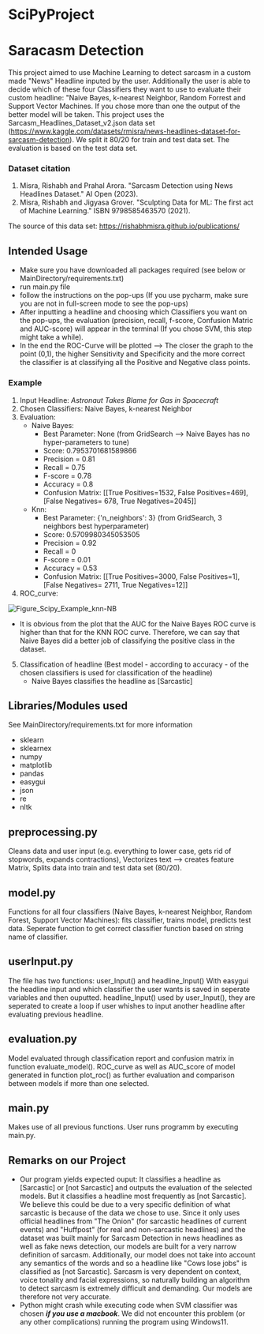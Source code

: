 # SciPyProject
# Saracasm Detection
This project aimed to use Machine Learning to detect sarcasm in a custom made "News" Headline inputed by the user. 
Additionally the user is able to decide which of these four Classifiers they want to use to evaluate their custom headline: "Naive Bayes, k-nearest Neighbor, Random Forrest and Support Vector Machines. 
If you chose more than one the output of the better model will be taken.
This project uses the Sarcasm_Headlines_Dataset_v2.json data set (https://www.kaggle.com/datasets/rmisra/news-headlines-dataset-for-sarcasm-detection). We split it 80/20 for train and test data set.
The evaluation is based on the test data set. 

### Dataset citation

1. Misra, Rishabh and Prahal Arora. "Sarcasm Detection using News Headlines Dataset." AI Open (2023).
2. Misra, Rishabh and Jigyasa Grover. "Sculpting Data for ML: The first act of Machine Learning." ISBN 9798585463570 (2021).

The source of this data set: https://rishabhmisra.github.io/publications/ 

## Intended Usage

- Make sure you have downloaded all packages required (see below or MainDirectory/requirements.txt)
- run main.py file
- follow the instructions on the pop-ups (If you use pycharm, make sure you are not in full-screen mode to see the pop-ups)
- After inputting a headline and choosing which Classifiers you want on the pop-ups, the evaluation (precision, recall, f-score, Confusion Matric and AUC-score) will appear in the terminal (If you chose SVM, this step might take a while).
- In the end the ROC-Curve will be plotted --> The closer the graph to the point (0,1), the higher Sensitivity and Specificity and the more correct the classifier is at classifying all the Positive and Negative class points.
  
### Example

1. Input Headline: *Astronaut Takes Blame for Gas in Spacecraft* 
2. Chosen Classifiers: Naive Bayes, k-nearest Neighbor
3. Evaluation:
      - Naive Bayes:
        - Best Parameter: None (from GridSearch --> Naive Bayes has no hyper-parameters to tune)
        - Score: 0.7953701681589866
        - Precision = 0.81
        - Recall = 0.75
        - F-score = 0.78
        - Accuracy = 0.8
        - Confusion Matrix: [[True Positives=1532, False Positives=469], [False Negatives= 678, True Negatives=2045]]
      - Knn:
        - Best Parameter: {'n_neighbors': 3} (from GridSearch, 3 neighbors best hyperparameter)
        - Score: 0.5709980345053505
        - Precision = 0.92
        - Recall = 0
        - F-score = 0.01
        - Accuracy = 0.53 
        - Confusion Matrix: [[True Positives=3000, False Positives=1], [False Negatives= 2711, True Negatives=12]]
4. ROC_curve:
   
  ![Figure_Scipy_Example_knn-NB](https://github.com/luisakatharina/SciPyProject/assets/110250036/f0dbfcf1-a2e4-41a9-a903-62a29b8684a4)

  - It is obvious from the plot that the AUC for the Naive Bayes ROC curve is higher than that for the KNN ROC curve. Therefore, we can say that Naive Bayes did a better job of classifying the positive class in the dataset.
  
5. Classification of headline (Best model - according to accuracy - of the chosen classifiers is used for classification of the headline)
      - Naive Bayes classifies the headline as [Sarcastic]
  
## Libraries/Modules used
See MainDirectory/requirements.txt for more information
- sklearn
- sklearnex 
- numpy
- matplotlib
- pandas
- easygui 
- json
- re
- nltk

## preprocessing.py

Cleans data and user input (e.g. everything to lower case, gets rid of stopwords, expands contractions), Vectorizes text --> creates feature Matrix, Splits data into train and test data set (80/20).


## model.py

Functions for all four classifiers (Naive Bayes, k-nearest Neighbor, Random Forest, Support Vector Machines): fits classifier, trains model, predicts test data.
Seperate function to get correct classifier function based on string name of classifier.


## userInput.py

The file has two functions: user_Input() and headline_Input()
With easygui the headline input and which classifier the user wants is saved in seperate variables and then ouputted. 
headline_Input() used by user_Input(), they are seperated to create a loop if user whishes to input another headline after evaluating previous headline.


## evaluation.py

Model evaluated through classification report and confusion matrix in function evaluate_model().
ROC_curve as well as AUC_score of model generated in function plot_roc() as further evaluation and comparison between models if more than one selected.


## main.py

Makes use of all previous functions. User runs programm by executing main.py.


## Remarks on our Project

- Our program yields expected ouput: It classifies a headline as [Sarcastic] or [not Sarcastic] and outputs the evaluation of the selected models. But it classifies a headline most frequently as [not Sarcastic]. We believe this could be due to a very specific definition of what sarcastic is because of the data we chose to use. Since it only uses official headlines from "The Onion" (for sarcastic headlines of current events) and "Huffpost" (for real and non-sarcastic headlines) and the dataset was built mainly for Sarcasm Detection in news headlines as well as fake news detection, our models are built for a very narrow definition of sarcasm. Additionally, our model does not take into account any semantics of the words and so a headline like "Cows lose jobs" is classified as [not Sarcastic]. Sarcasm is very dependent on context, voice tonality and facial expressions, so naturally building an algorithm to detect sarcasm is extremely difficult and demanding. Our models are therefore not very accurate.
- Python might crash while executing code when SVM classifier was chosen ***if you use a macbook***. We did not encounter this problem (or any other complications) running the program using Windows11. 

